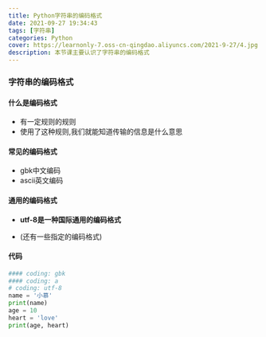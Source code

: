 ```yaml
---
title: Python字符串的编码格式
date: 2021-09-27 19:34:43
tags: [字符串]
categories: Python
cover: https://learnonly-7.oss-cn-qingdao.aliyuncs.com/2021-9-27/4.jpg
description: 本节课主要认识了字符串的编码格式
---
```


### 字符串的编码格式

#### 什么是编码格式

- 有一定规则的规则
- 使用了这种规则,我们就能知道传输的信息是什么意思

#### 常见的编码格式

- gbk中文编码
- ascii英文编码

#### 通用的编码格式

- **utf-8是一种国际通用的编码格式**

- (还有一些指定的编码格式)

#### 代码

```python
#### coding: gbk
#### coding: a
# coding: utf-8
name = '小慕'
print(name)
age = 10
heart = 'love'
print(age, heart)

```
